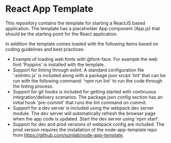 # React App Template

This repository contains the template for starting a ReactJS based application. The template has a placeholder App component (App.js) that should be the starting point for the React application.

In addition the template comes loaded with the following items based on coding guidelines and best  practices:

- Example of loading web fonts with @font-face. For example the web font 'Poppins' is installed with the template.
- Support for linting through eslint. A standard configuration file '.eslintrc.js' is included along with a package.json srcipt 'lint' that can be run with the following command: 'npm run lint' to run the code through the linting process.
- Support for git hooks is included for getting started with continuous integration/delivery scenarios. The package.json config section has an initial hook 'pre-commit' that runs the lint command on commit.
- Support for a dev server is included using the webpack dev server module. The dev server will automatically refresh the browser page when the app code is updated. Start the dev server using 'npm start'.
- Support for dev and prod versions of webpack config are included. The prod version requires the installation of the node-app-template repo from https://github.com/sunilab/node-app-template.
